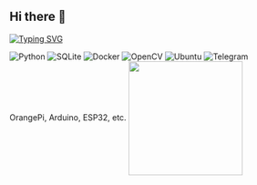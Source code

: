 ## Hi there 👋
[![Typing SVG](https://readme-typing-svg.demolab.com?font=Bungee+Tint&duration=4000&pause=400&color=000000&width=435&lines=I'm+Dmitriy!;Railway+engineer)](https://git.io/typing-svg)

![Python](https://img.shields.io/badge/python-3670A0?style=for-the-badge&logo=python&logoColor=ffdd54) ![SQLite](https://img.shields.io/badge/sqlite-%2307405e.svg?style=for-the-badge&logo=sqlite&logoColor=white) ![Docker](https://img.shields.io/badge/docker-%230db7ed.svg?style=for-the-badge&logo=docker&logoColor=white) ![OpenCV](https://img.shields.io/badge/opencv-%23white.svg?style=for-the-badge&logo=opencv&logoColor=white) ![Ubuntu](https://img.shields.io/badge/Ubuntu-E95420?style=for-the-badge&logo=ubuntu&logoColor=white) ![Telegram](https://img.shields.io/badge/Telegram-2CA5E0?style=for-the-badge&logo=telegram&logoColor=white)  
OrangePi, Arduino, ESP32, etc.
<a href="https://github.com/anuraghazra/convoychat">
  <img height=200 align="center" src="https://github-readme-stats.vercel.app/api/top-langs?username=zagbaz&layout=compact&langs_count=8&card_width=320" />
